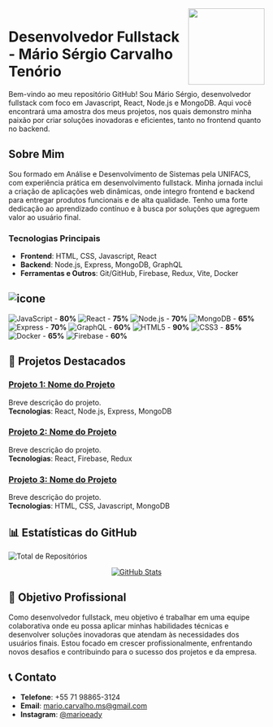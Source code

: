 <!-- Imagem alinhada à direita -->
<img align="right" src="URL_DA_IMAGEM" width="150"/>

# Desenvolvedor Fullstack - Mário Sérgio Carvalho Tenório

Bem-vindo ao meu repositório GitHub! Sou Mário Sérgio, desenvolvedor fullstack com foco em Javascript, React, Node.js e MongoDB. Aqui você encontrará uma amostra dos meus projetos, nos quais demonstro minha paixão por criar soluções inovadoras e eficientes, tanto no frontend quanto no backend.

## Sobre Mim

Sou formado em Análise e Desenvolvimento de Sistemas pela UNIFACS, com experiência prática em desenvolvimento fullstack. Minha jornada inclui a criação de aplicações web dinâmicas, onde integro frontend e backend para entregar produtos funcionais e de alta qualidade. Tenho uma forte dedicação ao aprendizado contínuo e à busca por soluções que agreguem valor ao usuário final.

### Tecnologias Principais

- **Frontend**: HTML, CSS, Javascript, React
- **Backend**: Node.js, Express, MongoDB, GraphQL
- **Ferramentas e Outros**: Git/GitHub, Firebase, Redux, Vite, Docker

## ![icone](https://img.shields.io/badge/Languages-and-Tools-informational?style=flat&logo=javascript&color=blue)

![JavaScript](https://img.shields.io/badge/-JavaScript-F7DF1E?style=flat&logo=javascript&logoColor=white) - **80%**
![React](https://img.shields.io/badge/-React-61DAFB?style=flat&logo=react&logoColor=white) - **75%**
![Node.js](https://img.shields.io/badge/-Node.js-339933?style=flat&logo=node.js&logoColor=white) - **70%**
![MongoDB](https://img.shields.io/badge/-MongoDB-47A248?style=flat&logo=mongodb&logoColor=white) - **65%**
![Express](https://img.shields.io/badge/-Express.js-000000?style=flat&logo=express&logoColor=white) - **70%**
![GraphQL](https://img.shields.io/badge/-GraphQL-E10098?style=flat&logo=graphql&logoColor=white) - **60%**
![HTML5](https://img.shields.io/badge/-HTML5-E34F26?style=flat&logo=html5&logoColor=white) - **90%**
![CSS3](https://img.shields.io/badge/-CSS3-1572B6?style=flat&logo=css3&logoColor=white) - **85%**
![Docker](https://img.shields.io/badge/-Docker-2496ED?style=flat&logo=docker&logoColor=white) - **65%**
![Firebase](https://img.shields.io/badge/-Firebase-FFCA28?style=flat&logo=firebase&logoColor=white) - **60%**

## 📌 Projetos Destacados

### [Projeto 1: Nome do Projeto](https://github.com/seuusuario/nome-do-projeto)
Breve descrição do projeto.  
**Tecnologias**: React, Node.js, Express, MongoDB

### [Projeto 2: Nome do Projeto](https://github.com/seuusuario/nome-do-projeto)
Breve descrição do projeto.  
**Tecnologias**: React, Firebase, Redux

### [Projeto 3: Nome do Projeto](https://github.com/seuusuario/nome-do-projeto)
Breve descrição do projeto.  
**Tecnologias**: HTML, CSS, Javascript, MongoDB

## 📊 Estatísticas do GitHub

![Total de Repositórios](https://img.shields.io/badge/Total_de_repositórios-78-blue?style=flat&logo=github)

<div align="center">
  <a href="https://github.com/mariocarvalho-2205">
    <img src="https://github-readme-stats.vercel.app/api?username=mariocarvalho-2205&show_icons=true&theme=radical" alt="GitHub Stats" />
  </a>
</div>

## 🚀 Objetivo Profissional

Como desenvolvedor fullstack, meu objetivo é trabalhar em uma equipe colaborativa onde eu possa aplicar minhas habilidades técnicas e desenvolver soluções inovadoras que atendam às necessidades dos usuários finais. Estou focado em crescer profissionalmente, enfrentando novos desafios e contribuindo para o sucesso dos projetos e da empresa.

## 📞 Contato

- **Telefone**: +55 71 98865-3124
- **Email**: [mario.carvalho.ms@gmail.com](mailto:seuemail@example.com)
- **Instagram**: [@marioeady](https://instagram.com/seuinstagram)
